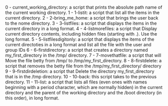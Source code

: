 0 - current_working_directory: a script that prints the absolute path name of the current working directory.
1 - 1-listit: a script that list all the items in the current directory.
2 - 2-bring_me_home: a script that brings the user back to the nome directory.
3 - 3-listfiles: a script that displays the items in the current directory in a long format.
4 - 4-listmorefiles: a script that Display current directory contents, including hidden files (starting with .). Use the long format.
5 - 5-listfilesdigitonly: a script that displays the items of the current  directoties in a long format and list all the file with the user and group IDs
6 - 6-firstdirectory: a script that creates a directory named my_first_directory in the /tmp/ directory.
7 - 7-movethatfile: a script that will Move the file betty from /tmp/ to /tmp/my_first_directory.
8 - 8-firstdelete: a script that removes the betty file from the /tmp/my_first_directory/ directory
9 - 9-firstdirdeletion: a script that Delete the directory my_first_directory that is in the /tmp directory.
10 - 10-back: this script takes to the previous directory.
11 - 11-list: a script that lists all files (even ones with names beginning with a period character, which are normally hidden) in the current directory and the parent of the working directory and the /boot directory (in this order), in long format.
